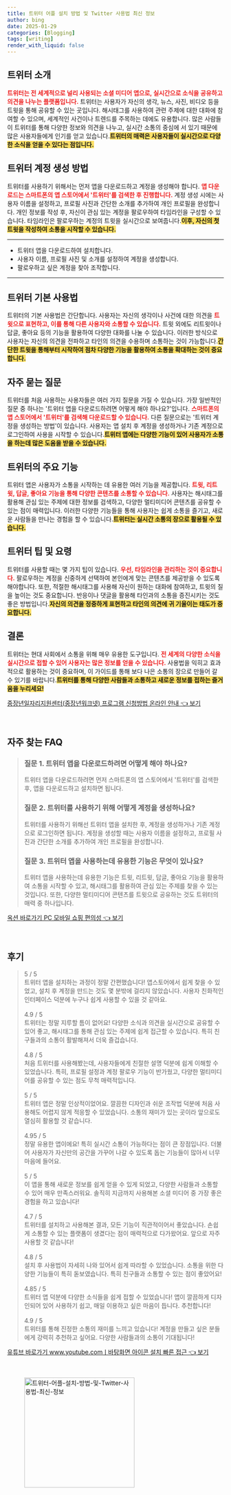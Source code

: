 ```yaml
---
title: 트위터 어플 설치 방법 및 Twitter 사용법 최신 정보
author: bing
date: 2025-01-29
categories: [Blogging]
tags: [writing]
render_with_liquid: false
---
```



<h2 id='트위터_소개'>트위터 소개</h2>

<p><b><span style="color: #ee2323;">트위터는 전 세계적으로 널리 사용되는 소셜 미디어 앱으로, 실시간으로 소식을 공유하고 의견을 나누는 플랫폼입니다.</span></b> 트위터는 사용자가 자신의 생각, 뉴스, 사진, 비디오 등을 트윗을 통해 공유할 수 있는 곳입니다. 해시태그를 사용하여 관련 주제에 대한 대화에 참여할 수 있으며, 세계적인 사건이나 트렌드를 주목하는 데에도 유용합니다. 많은 사람들이 트위터를 통해 다양한 정보와 의견을 나누고, 실시간 소통의 중심에 서 있기 때문에 많은 사용자들에게 인기를 얻고 있습니다.<b><span style="background-color: #ffe066;">트위터의 매력은 사용자들이 실시간으로 다양한 소식을 얻을 수 있다는 점입니다.</span></b></p>

<h2 id='트위터_계정_생성'>트위터 계정 생성 방법</h2>

<p>트위터를 사용하기 위해서는 먼저 앱을 다운로드하고 계정을 생성해야 합니다. <b><span style="color: #ee2323;">앱 다운로드는 스마트폰의 앱 스토어에서 '트위터'를 검색한 후 진행합니다.</span></b> 계정 생성 시에는 사용자 이름을 설정하고, 프로필 사진과 간단한 소개를 추가하여 개인 프로필을 완성합니다. 개인 정보를 작성 후, 자신이 관심 있는 계정을 팔로우하여 타임라인을 구성할 수 있습니다. 타임라인은 팔로우하는 계정의 트윗을 실시간으로 보여줍니다.<b><span style="background-color: #ffe066;">이후, 자신의 첫 트윗을 작성하여 소통을 시작할 수 있습니다.</span></b></p>

<hr />

<ul>
    <li>트위터 앱을 다운로드하여 설치합니다.</li>
    <li>사용자 이름, 프로필 사진 및 소개를 설정하여 계정을 생성합니다.</li>
    <li>팔로우하고 싶은 계정을 찾아 조작합니다.</li>
</ul>

<hr />

<h2 id='트위터_사용법'>트위터 기본 사용법</h2>

<p>트위터의 기본 사용법은 간단합니다. 사용자는 자신의 생각이나 사건에 대한 의견을 <b><span style="color: #ee2323;">트윗으로 표현하고, 이를 통해 다른 사용자와 소통할 수 있습니다.</span></b> 트윗 외에도 리트윗이나 답글, 좋아요 등의 기능을 활용하여 다양한 대화를 나눌 수 있습니다. 이러한 방식으로 사용자는 자신의 의견을 전파하고 타인의 의견을 수용하며 소통하는 것이 가능합니다.<b><span style="background-color: #ffe066;">간단한 트윗을 통해부터 시작하여 점차 다양한 기능을 활용하여 소통을 확대하는 것이 중요합니다.</span></b></p>

<h2 id='자주_묻는_질문'>자주 묻는 질문</h2>

<p>트위터를 처음 사용하는 사용자들은 여러 가지 질문을 가질 수 있습니다. 가장 일반적인 질문 중 하나는 '트위터 앱을 다운로드하려면 어떻게 해야 하나요?'입니다. <b><span style="color: #ee2323;">스마트폰의 앱 스토어에서 '트위터'를 검색해 다운로드할 수 있습니다.</span></b> 다른 질문으로는 '트위터 계정을 생성하는 방법'이 있습니다. 사용자는 앱 설치 후 계정을 생성하거나 기존 계정으로 로그인하여 사용을 시작할 수 있습니다.<b><span style="background-color: #ffe066;">트위터 앱에는 다양한 기능이 있어 사용자가 소통을 하는데 많은 도움을 받을 수 있습니다.</span></b></p>

<h2 id='트위터_기능_소개'>트위터의 주요 기능</h2>

<p>트위터 앱은 사용자가 소통을 시작하는 데 유용한 여러 기능을 제공합니다. <b><span style="color: #ee2323;">트윗, 리트윗, 답글, 좋아요 기능을 통해 다양한 콘텐츠를 소통할 수 있습니다.</span></b> 사용자는 해시태그를 활용해 관심 있는 주제에 대한 정보를 검색하고, 다양한 멀티미디어 콘텐츠를 공유할 수 있는 점이 매력입니다. 이러한 다양한 기능들을 통해 사용자는 쉽게 소통을 즐기고, 새로운 사람들을 만나는 경험을 할 수 있습니다.<b><span style="background-color: #ffe066;">트위터는 실시간 소통의 장으로 활용될 수 있습니다.</span></b></p>

<h2 id='트위터_팁_및_요령'>트위터 팁 및 요령</h2>

<p>트위터를 사용할 때는 몇 가지 팁이 있습니다. <b><span style="color: #ee2323;">우선, 타임라인을 관리하는 것이 중요합니다.</span></b> 팔로우하는 계정을 신중하게 선택하여 본인에게 맞는 콘텐츠를 제공받을 수 있도록 해야합니다. 또한, 적절한 해시태그를 사용해 자신이 원하는 대화에 참여하고, 트윗의 질을 높이는 것도 중요합니다. 반응이나 댓글을 활용해 타인과의 소통을 증진시키는 것도 좋은 방법입니다.<b><span style="background-color: #ffe066;">자신의 의견을 정중하게 표현하고 타인의 의견에 귀 기울이는 태도가 중요합니다.</span></b></p>

<h2 id='결론'>결론</h2>

<p>트위터는 현대 사회에서 소통을 위해 매우 유용한 도구입니다. <b><span style="color: #ee2323;">전 세계의 다양한 소식을 실시간으로 접할 수 있어 사용자는 많은 정보를 얻을 수 있습니다.</span></b> 사용법을 익히고 효과적으로 활용하는 것이 중요하며, 이 가이드를 통해 보다 나은 소통의 장으로 만들어 갈 수 있기를 바랍니다.<b><span style="background-color: #ffe066;">트위터를 통해 다양한 사람들과 소통하고 새로운 정보를 접하는 즐거움을 누리세요!</span></b></p>


<p><a class="click-button" title="중장년일자리지원센터(중장년워크넷) 프로그램 신청방법 온라인 안내" href="https://greenforu.github.io/posts/%EC%A4%91%EC%9E%A5%EB%85%84%EC%9D%BC%EC%9E%90%EB%A6%AC%EC%A7%80%EC%9B%90%EC%84%BC%ED%84%B0(%EC%A4%91%EC%9E%A5%EB%85%84%EC%9B%8C%ED%81%AC%EB%84%B7)-%ED%94%84%EB%A1%9C%EA%B7%B8%EB%9E%A8-%EC%8B%A0%EC%B2%AD%EB%B0%A9%EB%B2%95-%EC%98%A8%EB%9D%BC%EC%9D%B8-%EC%95%88%EB%82%B4/" rel="dofollow">중장년일자리지원센터(중장년워크넷) 프로그램 신청방법 온라인 안내 👈 보기</a></p><br>
<h2 id='자주_찾는_FAQ'>자주 찾는 FAQ</h2>
<div itemscope="" itemtype="https://schema.org/FAQPage"> 
<blockquote> 
<div itemscope="" itemprop="mainEntity" itemtype="https://schema.org/Question"> 
<h3 itemprop="name">질문 1. 트위터 앱을 다운로드하려면 어떻게 해야 하나요?</h3> 
<div itemscope="" itemprop="acceptedAnswer" itemtype="https://schema.org/Answer"> 
<span itemprop="text"> 
<p>트위터 앱을 다운로드하려면 먼저 스마트폰의 앱 스토어에서 '트위터'를 검색한 후, 앱을 다운로드하고 설치하면 됩니다.</p> 
</span> 
</div> 
</div> 
<div itemscope="" itemprop="mainEntity" itemtype="https://schema.org/Question"> 
<h3 itemprop="name">질문 2. 트위터를 사용하기 위해 어떻게 계정을 생성하나요?</h3> 
<div itemscope="" itemprop="acceptedAnswer" itemtype="https://schema.org/Answer"> 
<span itemprop="text"> 
<p>트위터를 사용하기 위해선 트위터 앱을 설치한 후, 계정을 생성하거나 기존 계정으로 로그인하면 됩니다. 계정을 생성할 때는 사용자 이름을 설정하고, 프로필 사진과 간단한 소개를 추가하여 개인 프로필을 완성합니다.</p> 
</span> 
</div> 
</div> 
<div itemscope="" itemprop="mainEntity" itemtype="https://schema.org/Question"> 
<h3 itemprop="name">질문 3. 트위터 앱을 사용하는데 유용한 기능은 무엇이 있나요?</h3> 
<div itemscope="" itemprop="acceptedAnswer" itemtype="https://schema.org/Answer"> 
<span itemprop="text"> 
<p>트위터 앱을 사용하는데 유용한 기능은 트윗, 리트윗, 답글, 좋아요 기능을 활용하여 소통을 시작할 수 있고, 해시태그를 활용하여 관심 있는 주제를 찾을 수 있는 것입니다. 또한, 다양한 멀티미디어 콘텐츠를 트윗으로 공유하는 것도 트위터의 매력 중 하나입니다.</p> 
</span> 
</div> 
</div> 
</blockquote> 
</div>
<p><a class="click-button" title="옥션 바로가기 PC 모바일 쇼핑 편의성" href="https://greenforu.github.io/posts/%EC%98%A5%EC%85%98-%EB%B0%94%EB%A1%9C%EA%B0%80%EA%B8%B0-PC-%EB%AA%A8%EB%B0%94%EC%9D%BC-%EC%87%BC%ED%95%91-%ED%8E%B8%EC%9D%98%EC%84%B1/" rel="dofollow">옥션 바로가기 PC 모바일 쇼핑 편의성 👈 보기</a></p><br>
<h2 id='후기'>후기</h2>
<div itemscope itemtype="https://schema.org/Product">
  <blockquote>
  <div itemprop="review" itemscope itemtype="https://schema.org/Review">
      <div itemprop="reviewRating" itemscope itemtype="https://schema.org/Rating"> <span itemprop="ratingValue">5</span> / <span itemprop="bestRating">5</span> </div>
      <span itemprop="reviewBody">트위터 앱을 설치하는 과정이 정말 간편했습니다! 앱스토어에서 쉽게 찾을 수 있었고, 설치 후 계정을 만드는 것도 몇 분밖에 걸리지 않았습니다. 사용자 친화적인 인터페이스 덕분에 누구나 쉽게 사용할 수 있을 것 같아요.</span>
  </div>
  <br>
  <div itemprop="review" itemscope itemtype="https://schema.org/Review">
      <div itemprop="reviewRating" itemscope itemtype="https://schema.org/Rating"> <span itemprop="ratingValue">4.9</span> / <span itemprop="bestRating">5</span> </div>
      <span itemprop="reviewBody">트위터는 정말 지루할 틈이 없어요! 다양한 소식과 의견을 실시간으로 공유할 수 있어 좋고, 해시태그를 통해 관심 있는 주제에 쉽게 접근할 수 있습니다. 특히 친구들과의 소통이 활발해져서 더욱 즐겁습니다.</span>
  </div>
  <br>
  <div itemprop="review" itemscope itemtype="https://schema.org/Review">
      <div itemprop="reviewRating" itemscope itemtype="https://schema.org/Rating"> <span itemprop="ratingValue">4.8</span> / <span itemprop="bestRating">5</span> </div>
      <span itemprop="reviewBody">처음 트위터를 사용해봤는데, 사용자들에게 친절한 설명 덕분에 쉽게 이해할 수 있었습니다. 특히, 프로필 설정과 계정 팔로우 기능이 반가웠고, 다양한 멀티미디어를 공유할 수 있는 점도 무척 매력적입니다.</span>
  </div>
  <br>
  <div itemprop="review" itemscope itemtype="https://schema.org/Review">
      <div itemprop="reviewRating" itemscope itemtype="https://schema.org/Rating"> <span itemprop="ratingValue">5</span> / <span itemprop="bestRating">5</span> </div>
      <span itemprop="reviewBody">트위터 앱은 정말 인상적이었어요. 깔끔한 디자인과 쉬운 조작법 덕분에 처음 사용해도 어렵지 않게 적응할 수 있었습니다. 소통의 재미가 있는 곳이라 앞으로도 열심히 활용할 것 같습니다.</span>
  </div>
  <br>
  <div itemprop="review" itemscope itemtype="https://schema.org/Review">
      <div itemprop="reviewRating" itemscope itemtype="https://schema.org/Rating"> <span itemprop="ratingValue">4.95</span> / <span itemprop="bestRating">5</span> </div>
      <span itemprop="reviewBody">정말 유용한 앱이에요! 특히 실시간 소통이 가능하다는 점이 큰 장점입니다. 더불어 사용자가 자신만의 공간을 가꾸어 나갈 수 있도록 돕는 기능들이 많아서 너무 마음에 들어요.</span>
  </div>
  <br>
  <div itemprop="review" itemscope itemtype="https://schema.org/Review">
      <div itemprop="reviewRating" itemscope itemtype="https://schema.org/Rating"> <span itemprop="ratingValue">5</span> / <span itemprop="bestRating">5</span> </div>
      <span itemprop="reviewBody">이 앱을 통해 새로운 정보를 쉽게 얻을 수 있게 되었고, 다양한 사람들과 소통할 수 있어 매우 만족스러워요. 솔직히 지금까지 사용해본 소셜 미디어 중 가장 좋은 경험을 하고 있습니다!</span>
  </div>
  <br>
  <div itemprop="review" itemscope itemtype="https://schema.org/Review">
      <div itemprop="reviewRating" itemscope itemtype="https://schema.org/Rating"> <span itemprop="ratingValue">4.7</span> / <span itemprop="bestRating">5</span> </div>
      <span itemprop="reviewBody">트위터를 설치하고 사용해본 결과, 모든 기능이 직관적이어서 좋았습니다. 손쉽게 소통할 수 있는 플랫폼이 생겼다는 점이 매력적으로 다가왔어요. 앞으로 자주 사용할 것 같습니다!</span>
  </div>
  <br>
  <div itemprop="review" itemscope itemtype="https://schema.org/Review">
      <div itemprop="reviewRating" itemscope itemtype="https://schema.org/Rating"> <span itemprop="ratingValue">4.8</span> / <span itemprop="bestRating">5</span> </div>
      <span itemprop="reviewBody">설치 후 사용법이 자세히 나와 있어서 쉽게 따라할 수 있었습니다. 소통을 위한 다양한 기능들이 특히 돋보였습니다. 특히 친구들과 소통할 수 있는 점이 좋았어요!</span>
  </div>
  <br>
  <div itemprop="review" itemscope itemtype="https://schema.org/Review">
      <div itemprop="reviewRating" itemscope itemtype="https://schema.org/Rating"> <span itemprop="ratingValue">4.85</span> / <span itemprop="bestRating">5</span> </div>
      <span itemprop="reviewBody">트위터 앱 덕분에 다양한 소식들을 쉽게 접할 수 있었습니다! 앱이 깔끔하게 디자인되어 있어 사용하기 쉽고, 매일 이용하고 싶은 마음이 듭니다. 추천합니다!</span>
  </div>
  <br>
  <div itemprop="review" itemscope itemtype="https://schema.org/Review">
      <div itemprop="reviewRating" itemscope itemtype="https://schema.org/Rating"> <span itemprop="ratingValue">4.9</span> / <span itemprop="bestRating">5</span> </div>
      <span itemprop="reviewBody">트위터를 통해 진정한 소통의 재미를 느끼고 있습니다! 계정을 만들고 싶은 분들에게 강력히 추천하고 싶어요. 다양한 사람들과의 소통이 기대됩니다!</span>
  </div>
  </blockquote>
</div>
<p><a class="click-button" title="유튜브 바로가기 www.youtube.comㅣ바탕화면 아이콘 설치 빠른 접근" href="https://greenforu.github.io/posts/%EC%9C%A0%ED%8A%9C%EB%B8%8C-%EB%B0%94%EB%A1%9C%EA%B0%80%EA%B8%B0-www.youtube.com%E3%85%A3%EB%B0%94%ED%83%95%ED%99%94%EB%A9%B4-%EC%95%84%EC%9D%B4%EC%BD%98-%EC%84%A4%EC%B9%98-%EB%B9%A0%EB%A5%B8-%EC%A0%91%EA%B7%BC/" rel="dofollow">유튜브 바로가기 www.youtube.comㅣ바탕화면 아이콘 설치 빠른 접근 👈 보기</a></p><br>
<figure class="image"><img src="https://greenforu.github.io/assets/img/thumbnail/트위터-어플-설치-방법-및-Twitter-사용법-최신-정보.webp" alt="트위터-어플-설치-방법-및-Twitter-사용법-최신-정보" width="256" height="256"></figure>
